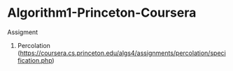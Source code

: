 # Algorithm1-Princeton-Coursera
Assigment
1. Percolation (https://coursera.cs.princeton.edu/algs4/assignments/percolation/specification.php)

